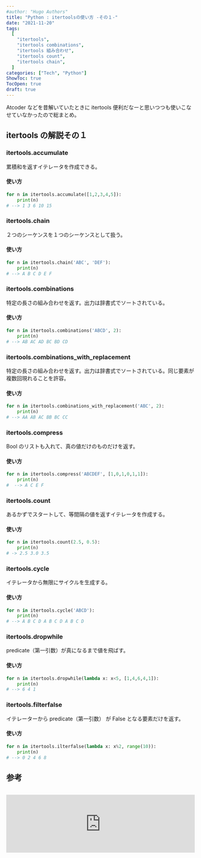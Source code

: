 ```yaml
---
#author: "Hugo Authors"
title: "Python : itertoolsの使い方 -その１-"
date: "2021-11-20"
tags:
  [
    "itertools",
    "itertools combinations",
    "itertools 組み合わせ",
    "itertools count",
    "itertools chain",
  ]
categories: ["Tech", "Python"]
ShowToc: true
TocOpen: true
draft: true
---
```


Atcoder などを昔解いていたときに itertools 便利だなーと思いつつも使いこなせていなかったので総まとめ。

## itertools の解説その１

### itertools.accumulate

累積和を返すイテレータを作成できる。

#### 使い方

```python
for n in itertools.accumulate([1,2,3,4,5]):
    print(n)
# --> 1 3 6 10 15
```

### itertools.chain

２つのシーケンスを１つのシーケンスとして扱う。

#### 使い方

```python
for n in itertools.chain('ABC', 'DEF'):
    print(n)
# --> A B C D E F
```

### itertools.combinations

特定の長さの組み合わせを返す。出力は辞書式でソートされている。

#### 使い方

```python
for n in itertools.combinations('ABCD', 2):
    print(n)
# --> AB AC AD BC BD CD
```

### itertools.combinations_with_replacement

特定の長さの組み合わせを返す。出力は辞書式でソートされている。同じ要素が複数回現れることを許容。

#### 使い方

```python
for n in itertools.combinations_with_replacement('ABC', 2):
    print(n)
# --> AA AB AC BB BC CC
```

### itertools.compress

Bool のリストも入れて、真の値だけのものだけを返す。

#### 使い方

```python
for n in itertools.compress('ABCDEF', [1,0,1,0,1,1]):
    print(n)
#  --> A C E F
```

### itertools.count

あるかずでスタートして、等間隔の値を返すイテレータを作成する。

#### 使い方

```python
for n in itertools.count(2.5, 0.5):
    print(n)
# -> 2.5 3.0 3.5
```

### itertools.cycle

イテレータから無限にサイクルを生成する。

#### 使い方

```python
for n in itertools.cycle('ABCD'):
    print(n)
# --> A B C D A B C D A B C D
```

### itertools.dropwhile

predicate（第一引数）が真になるまで値を飛ばす。

#### 使い方

```python
for n in itertools.dropwhile(lambda x: x<5, [1,4,6,4,1]):
    print(n)
# --> 6 4 1
```

### itertools.filterfalse

イテレーターから predicate（第一引数） が False となる要素だけを返す。

#### 使い方

```python
for n in itertools.ilterfalse(lambda x: x%2, range(10)):
    print(n)
# --> 0 2 4 6 8
```

## 参考

<iframe class="hatenablogcard" style="width:100%;height:155px;margin:15px 0;max-width:560px;" title="itertools --- 効率的なループ実行のためのイテレータ生成関数" src="https://hatenablog-parts.com/embed?url=https://docs.python.org/ja/3/library/itertools.html" frameborder="0" scrolling="no"></iframe>
